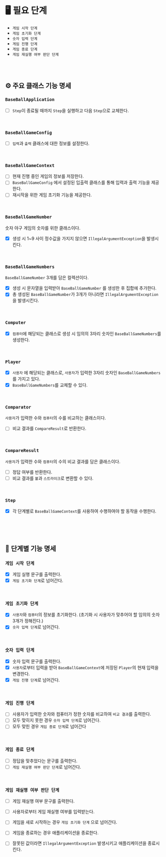 
# 🖥 필요 단계
- `게임 시작 단계`
- `게임 초기화 단계`
- `숫자 입력 단계`
- `게임 진행 단계`
- `게임 종료 단계`
- `게임 재실행 여부 판단 단계`

<br> 
<br>

## ⚙️ 주요 클래스 기능 명세

### `BaseBallApplication`
- [ ] `Step`이 종료될 때까지 `Step`을 실행하고 다음 `Step`으로 교체한다.

<br>

### `BaseBallGameConfig`
- [ ] `입력`과 `출력` 클래스에 대한 정보를 설정한다.

<br>

### `BaseBallGameContext`
- [ ] 현재 진행 중인 게임의 정보를 저장한다.
- [ ] `BaseBallGameConfig` 에서 설정된 입출력 클래스를 통해 입력과 출력 기능을 제공한다.
- [ ] 재시작을 위한 게임 초기화 기능을 제공한다.

<br>

### `BaseBallGameNumber`
숫자 야구 게임의 숫자를 위한 클래스이다.
- [X] 생성 시 1~9 사이 정수값을 가지지 않으면 `IllegalArgumentException`을 발생시킨다.

<br>

### `BaseBallGameNumbers`
`BaseBallGameNumber` 3개를 담은 컬렉션이다.
- [X] 생성 시 문자열을 입력받아 `BaseBallGameNumber` 를 생성한 후 집합에 추가한다.
- [X] 총 생성된 `BaseBallGameNumber`가 3개가 아니라면 `IllegalArgumentException`을 발생시킨다.

<br> 

### `Computer`
- [X] `컴퓨터`에 해당되는 클래스로 생성 시 임의의 3자리 숫자인 `BaseBallGameNumbers`를 생성한다.

<br>

### `Player`
- [X] `사용자` 에 해당되는 클래스로, `사용자`가 입력한 3자리 숫자인 `BaseBallGameNumbers`를 가지고 있다.
- [X] `BaseBallGameNumbers`를 교체할 수 있다.

<br>

### `Comparator`
`사용자`가 입력한 수와 `컴퓨터`의 수를 비교하는 클래스이다.
- [ ] 비교 결과를 `CompareResult`로 반환한다.

<br>

### `CompareResult`
`사용자`가 입력한 수와 `컴퓨터`의 수의 비교 결과를 담은 클래스이다.
- [ ] 정답 여부를 반환한다.
- [ ] 비교 결과를 `볼`과 `스트라이크`로 변환할 수 있다.

<br>

### `Step`
- [X] 각 단계별로 `BaseBallGameContext`를 사용하여 수행하여야 할 동작을 수행한다.

<br> <br> <br>

## 🎯 단계별 기능 명세

### `게임 시작 단계`
- [X] 게임 실행 문구를 출력한다.
- [X] `게임 초기화 단계`로 넘어간다.

<br>

### `게임 초기화 단계`
- [X] `사용자`와 `컴퓨터`의 정보를 초기화한다. (초기화 시 사용자가 맞추어야 할 임의의 숫자 3개가 정해진다.)
- [X] `숫자 입력 단계`로 넘어간다.

<br> 

### `숫자 입력 단계`
- [X] 숫자 입력 문구를 출력한다.
- [X] `사용자`로부터 입력을 받아 `BaseBallGameContext`에 저장된 `Player`의 현재 입력을 변경한다.
- [X] `게임 진행 단계`로 넘어간다.

<br> 

### `게임 진행 단계`
- [ ] 사용자가 입력한 숫자와 컴퓨터가 정한 숫자를 비교하여 `비교 결과`를 출력한다.
- [ ] 모두 맞히지 못한 경우 `숫자 입력 단계`로 넘어간다.
- [ ] 모두 맞힌 경우 `게임 종료 단계`로 넘어간다

<br> 

### `게임 종료 단계`
- [ ] 정답을 맞추었다는 문구를 출력한다.
- [ ] `게임 재실행 여부 판단 단계`로 넘어간다.

<br> 

### `게임 재실행 여부 판단 단계`
- [ ] 게임 재실행 여부 문구를 출력한다.
- [ ] 사용자로부터 게임 재실행 여부를 입력받는다.
- [ ] 게임을 새로 시작하는 경우 `게임 초기화 단계` 으로 넘어간다.
- [ ] 게임을 종료하는 경우 애플리케이션을 종료한다.
- [ ] 잘못된 값이라면 `IllegalArgumentException` 발생시키고 애플리케이션을 종료시킨다.


<br> <br> 